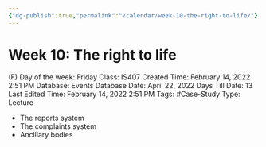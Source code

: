 ```yaml
---
{"dg-publish":true,"permalink":"/calendar/week-10-the-right-to-life/"}
---
```


# Week 10: The right to life

(F) Day of the week: Friday
Class: IS407
Created Time: February 14, 2022 2:51 PM
Database: Events Database
Date: April 22, 2022
Days Till Date: 13
Last Edited Time: February 14, 2022 2:51 PM
Tags: #Case-Study
Type: Lecture

- The reports system
- The complaints system
- Ancillary bodies